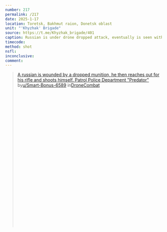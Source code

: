 ```yaml
---
number: 217
permalink: /217
date: 2025-1-17
location: Toretsk, Bakhmut raion, Donetsk oblast
unit: "'Khyzhak' Brigade"
source: https://t.me/Khyzhak_brigade/401
caption: Russian is under drone dropped attack, eventually is seen without helmet grabbing his AK and shooting himself
timecode: 
method: shot
nsfl: 
inconclusive: 
comment: 
---
```

<blockquote class="reddit-embed-bq" style="height:500px" data-embed-height="537"><a href="https://www.reddit.com/r/DroneCombat/comments/1i3t6s5/a_russian_is_wounded_by_a_dropped_munition_he/">A russian is wounded by a dropped munition, he then reaches out for his rifle and shoots himself. Patrol Police Department "Predator" </a><br> by<a href="https://www.reddit.com/user/Smart-Bonus-6589/">u/Smart-Bonus-6589</a> in<a href="https://www.reddit.com/r/DroneCombat/">DroneCombat</a></blockquote><script async="" src="https://embed.reddit.com/widgets.js" charset="UTF-8"></script>